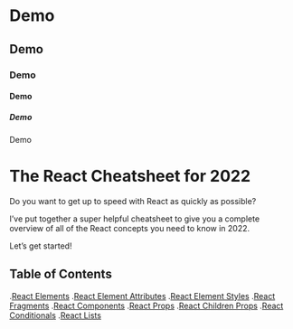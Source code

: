 # Demo

## Demo

### Demo

#### Demo

##### Demo

Demo

# The React Cheatsheet for 2022

Do you want to get up to speed with React as quickly as possible?

I’ve put together a super helpful cheatsheet to give you a complete overview of all of the React concepts you need to know in 2022.

Let’s get started!

## Table of Contents
.[React Elements](https://www.freecodecamp.org/news/the-react-cheatsheet/amp/#react-elements)
.[React Element Attributes]()
.[React Element Styles]()
.[React Fragments]()
.[React Components]()
.[React Props]()
.[React Children Props]()
.[React Conditionals]()
.[React Lists]()
